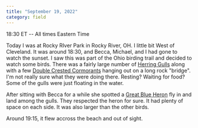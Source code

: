 ```yaml
---
title: "September 19, 2022"
category: field
---
```

18:30 ET -- All times Eastern Time

Today I was at Rocky RIver Park in Rocky River, OH. I little bit West of Cleveland. It was around 18:30, and Becca, Michael, and I had gone to watch the sunset. I saw this was part of the Ohio birding trail and decided to watch some birds. There was a fairly large number of [Herring Gulls](https://www.allaboutbirds.org/guide/Herring_Gull/id) along with a few [Double Crested Cormorants](https://www.allaboutbirds.org/guide/Double-crested_Cormorant/overview) hanging out on a long rock "bridge". I'm not really sure what they were doing there. Resting? Waiting for food? Some of the gulls were just floating in the water.  

After sitting with Becca for a while she spotted a [Great Blue Heron](https://www.allaboutbirds.org/guide/Great_Blue_Heron/overview) fly in and land among the gulls. They respected the heron for sure. It had plenty of space on each side. It was also larger than the other birds. 

Around 19:15, it flew accross the beach and out of sight.


